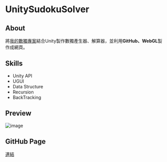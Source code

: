 # UnitySudokuSolver
## About
將[我的數獨專案](https://github.com/suu0319/Sudoku)結合Unity製作數獨產生器、解算器，並利用**GitHub、WebGL**製作成網頁。

## Skills
- Unity API
- UGUI
- Data Structure
- Recursion
- BackTracking

## Preview
![image](https://github.com/suu0319/UnitySodukuSolver/assets/59763965/b15ff344-a039-4197-98fd-31a98f1cb779)

## GitHub Page
[連結](https://suu0319.github.io/UnitySodukuSolverWebGL/)
